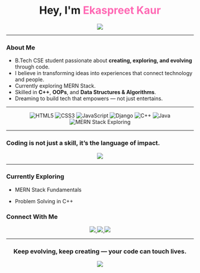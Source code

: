<h1 align="center"> Hey, I'm <span style="color:#FF69B4;">Ekaspreet Kaur</span> </h1>

<p align="center">
  <img src="https://readme-typing-svg.herokuapp.com?font=Fira+Code&weight=500&size=22&pause=1000&color=9F2B68&center=true&vCenter=true&width=600&lines=+Coding+not+just+to+earn...;+but+to+uplift+and+make+an+impact.;+Engineer+by+mind,+Artist+by+soul.">
</p>

---

###  About Me  
- B.Tech CSE student passionate about **creating, exploring, and evolving** through code.  
- I believe in transforming ideas into experiences that connect technology and people.  
- Currently exploring MERN Stack.  
- Skilled in **C++**, **OOPs**, and **Data Structures & Algorithms**.  
- Dreaming to build tech that empowers — not just entertains.

---
<p align="center">
  <img src="https://img.shields.io/badge/HTML5-%23E34F26.svg?style=for-the-badge&logo=html5&logoColor=white" alt="HTML5"/>
  <img src="https://img.shields.io/badge/CSS3-%231572B6.svg?style=for-the-badge&logo=css3&logoColor=white" alt="CSS3"/>
  <img src="https://img.shields.io/badge/JavaScript-%23F7DF1E.svg?style=for-the-badge&logo=javascript&logoColor=black" alt="JavaScript"/>
  <img src="https://img.shields.io/badge/Django-%23092E20.svg?style=for-the-badge&logo=django&logoColor=white" alt="Django"/>
  <img src="https://img.shields.io/badge/C++-%2300599C.svg?style=for-the-badge&logo=c%2B%2B&logoColor=white" alt="C++"/>
  <img src="https://img.shields.io/badge/Java-%23ED8B00.svg?style=for-the-badge&logo=openjdk&logoColor=white" alt="Java"/>
  <img src="https://img.shields.io/badge/MERN_Exploring-3C873A.svg?style=for-the-badge&logo=react&logoColor=white" alt="MERN Stack Exploring"/>
</p>


---

###  Coding is not just a skill, it’s the language of impact.
<p align="center">
  <img src="https://readme-typing-svg.herokuapp.com?font=Fira+Code&size=20&duration=3000&pause=1000&color=00C2CB&center=true&vCenter=true&width=600&lines=I+don’t+just+code+to+earn...;I+code+to+uplift,+inspire,+and+make+impact.;Every+line+of+code+is+a+step+towards+change.">
</p>

---

###  Currently Exploring  

- MERN Stack Fundamentals  
  
- Problem Solving in C++  



###  Connect With Me  

<p align="center">
  <a href="https://github.com/Ekaspreet-Kaur">
    <img src="https://img.shields.io/badge/GitHub-171515?style=for-the-badge&logo=github&logoColor=white"/>
  </a>
  <a href="https://www.linkedin.com/in/ekaspreet-kaur-703006312">
    <img src="https://img.shields.io/badge/LinkedIn-0077B5?style=for-the-badge&logo=linkedin&logoColor=white"/>
  </a>
  <a href="mailto:ekaspreetkaur1706@gmail.com">
    <img src="https://img.shields.io/badge/Gmail-D14836?style=for-the-badge&logo=gmail&logoColor=white"/>
  </a>
</p>

---

<h3 align="center"> Keep evolving, keep creating — your code can touch lives.</h3>

<p align="center">
  <img src="https://capsule-render.vercel.app/api?type=waving&color=0:FF69B4,100:8A2BE2&height=90&section=footer"/>
</p>


